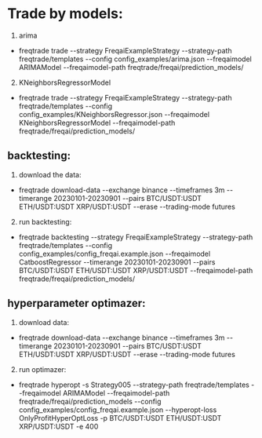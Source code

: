 # Trade by models:
1. arima
- freqtrade trade --strategy FreqaiExampleStrategy --strategy-path freqtrade/templates --config config_examples/arima.json --freqaimodel ARIMAModel --freqaimodel-path freqtrade/freqai/prediction_models/ 

2. KNeighborsRegressorModel
- freqtrade trade --strategy FreqaiExampleStrategy --strategy-path freqtrade/templates --config config_examples/KNeighborsRegressor.json --freqaimodel KNeighborsRegressorModel --freqaimodel-path freqtrade/freqai/prediction_models/ 

## backtesting:
1. download the data:
- freqtrade download-data --exchange binance --timeframes 3m  --timerange 20230101-20230901 --pairs BTC/USDT:USDT ETH/USDT:USDT XRP/USDT:USDT  --erase --trading-mode futures

2. run backtesting:
- freqtrade backtesting --strategy FreqaiExampleStrategy --strategy-path freqtrade/templates --config config_examples/config_freqai.example.json --freqaimodel CatboostRegressor  --timerange 20230101-20230901 --pairs BTC/USDT:USDT ETH/USDT:USDT XRP/USDT:USDT  --freqaimodel-path freqtrade/freqai/prediction_models/ 


## hyperparameter optimazer:
1. download data:
- freqtrade download-data --exchange binance --timeframes 3m  --timerange 20230101-20230901 --pairs BTC/USDT:USDT ETH/USDT:USDT XRP/USDT:USDT  --erase --trading-mode futures
2. run optimazer:

- freqtrade hyperopt -s Strategy005 --strategy-path freqtrade/templates  --freqaimodel ARIMAModel --freqaimodel-path freqtrade/freqai/prediction_models --config config_examples/config_freqai.example.json --hyperopt-loss OnlyProfitHyperOptLoss -p BTC/USDT:USDT ETH/USDT:USDT XRP/USDT:USDT -e 400

